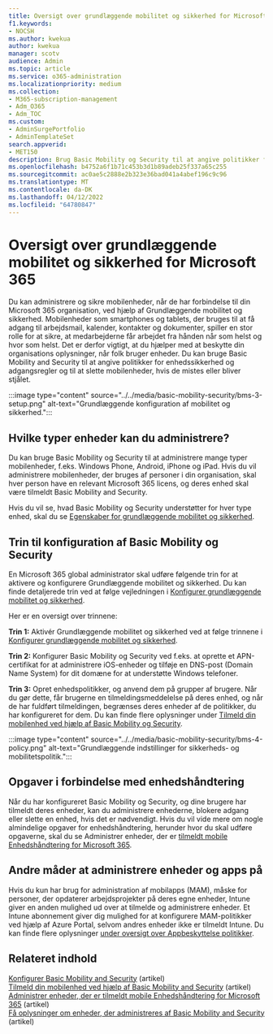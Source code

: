```yaml
---
title: Oversigt over grundlæggende mobilitet og sikkerhed for Microsoft 365
f1.keywords:
- NOCSH
ms.author: kwekua
author: kwekua
manager: scotv
audience: Admin
ms.topic: article
ms.service: o365-administration
ms.localizationpriority: medium
ms.collection:
- M365-subscription-management
- Adm_O365
- Adm_TOC
ms.custom:
- AdminSurgePortfolio
- AdminTemplateSet
search.appverid:
- MET150
description: Brug Basic Mobility og Security til at angive politikker for enhedssikkerhed og adgangsregler.
ms.openlocfilehash: b4752a6f1b71c453b3d1b89adeb25f337a65c255
ms.sourcegitcommit: ac0ae5c2888e2b323e36bad041a4abef196c9c96
ms.translationtype: MT
ms.contentlocale: da-DK
ms.lasthandoff: 04/12/2022
ms.locfileid: "64780847"
---
```

# <a name="overview-of-basic-mobility-and-security-for-microsoft-365"></a>Oversigt over grundlæggende mobilitet og sikkerhed for Microsoft 365

Du kan administrere og sikre mobilenheder, når de har forbindelse til din Microsoft 365 organisation, ved hjælp af Grundlæggende mobilitet og sikkerhed. Mobilenheder som smartphones og tablets, der bruges til at få adgang til arbejdsmail, kalender, kontakter og dokumenter, spiller en stor rolle for at sikre, at medarbejderne får arbejdet fra hånden når som helst og hvor som helst. Det er derfor vigtigt, at du hjælper med at beskytte din organisations oplysninger, når folk bruger enheder. Du kan bruge Basic Mobility and Security til at angive politikker for enhedssikkerhed og adgangsregler og til at slette mobilenheder, hvis de mistes eller bliver stjålet.

:::image type="content" source="../../media/basic-mobility-security/bms-3-setup.png" alt-text="Grundlæggende konfiguration af mobilitet og sikkerhed.":::

## <a name="what-types-of-devices-can-you-manage"></a>Hvilke typer enheder kan du administrere?

Du kan bruge Basic Mobility og Security til at administrere mange typer mobilenheder, f.eks. Windows Phone, Android, iPhone og iPad. Hvis du vil administrere mobilenheder, der bruges af personer i din organisation, skal hver person have en relevant Microsoft 365 licens, og deres enhed skal være tilmeldt Basic Mobility and Security.

Hvis du vil se, hvad Basic Mobility og Security understøtter for hver type enhed, skal du se [Egenskaber for grundlæggende mobilitet og sikkerhed](capabilities.md).

## <a name="setup-steps-for-basic-mobility-and-security"></a>Trin til konfiguration af Basic Mobility og Security

En Microsoft 365 global administrator skal udføre følgende trin for at aktivere og konfigurere Grundlæggende mobilitet og sikkerhed. Du kan finde detaljerede trin ved at følge vejledningen i [Konfigurer grundlæggende mobilitet og sikkerhed](set-up.md). 

Her er en oversigt over trinnene:

**Trin 1:** Aktivér Grundlæggende mobilitet og sikkerhed ved at følge trinnene i [Konfigurer grundlæggende mobilitet og sikkerhed](set-up.md).

**Trin 2:** Konfigurer Basic Mobility og Security ved f.eks. at oprette et APN-certifikat for at administrere iOS-enheder og tilføje en DNS-post (Domain Name System) for dit domæne for at understøtte Windows telefoner.

**Trin 3:** Opret enhedspolitikker, og anvend dem på grupper af brugere. Når du gør dette, får brugerne en tilmeldingsmeddelelse på deres enhed, og når de har fuldført tilmeldingen, begrænses deres enheder af de politikker, du har konfigureret for dem. Du kan finde flere oplysninger under [Tilmeld din mobilenhed ved hjælp af Basic Mobility og Security](enroll-your-mobile-device.md). 

:::image type="content" source="../../media/basic-mobility-security/bms-4-policy.png" alt-text="Grundlæggende indstillinger for sikkerheds- og mobilitetspolitik.":::

## <a name="device-management-tasks"></a>Opgaver i forbindelse med enhedshåndtering

Når du har konfigureret Basic Mobility og Security, og dine brugere har tilmeldt deres enheder, kan du administrere enhederne, blokere adgang eller slette en enhed, hvis det er nødvendigt. Hvis du vil vide mere om nogle almindelige opgaver for enhedshåndtering, herunder hvor du skal udføre opgaverne, skal du se Administrer enheder, der er [tilmeldt mobile Enhedshåndtering for Microsoft 365](manage-enrolled-devices.md).

## <a name="other-ways-to-manage-devices-and-apps"></a>Andre måder at administrere enheder og apps på

Hvis du kun har brug for administration af mobilapps (MAM), måske for personer, der opdaterer arbejdsprojekter på deres egne enheder, Intune giver en anden mulighed ud over at tilmelde og administrere enheder. Et Intune abonnement giver dig mulighed for at konfigurere MAM-politikker ved hjælp af Azure Portal, selvom andres enheder ikke er tilmeldt Intune. Du kan finde flere oplysninger [under oversigt over Appbeskyttelse politikker](/mem/intune/apps/app-protection-policy).

## <a name="related-content"></a>Relateret indhold

[Konfigurer Basic Mobility and Security](set-up.md) (artikel)\
[Tilmeld din mobilenhed ved hjælp af Basic Mobility and Security](enroll-your-mobile-device.md) (artikel)\
[Administrer enheder, der er tilmeldt mobile Enhedshåndtering for Microsoft 365](manage-enrolled-devices.md) (artikel)\
[Få oplysninger om enheder, der administreres af Basic Mobility and Security](get-details-about-managed-devices.md) (artikel)